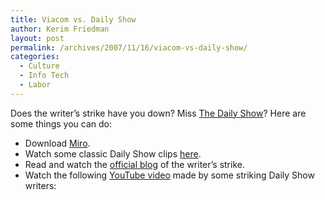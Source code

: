 ```yaml
---
title: Viacom vs. Daily Show
author: Kerim Friedman
layout: post
permalink: /archives/2007/11/16/viacom-vs-daily-show/
categories:
  - Culture
  - Info Tech
  - Labor
---
```

Does the writer&#8217;s strike have you down? Miss <a href="http://www.thedailyshow.com/" onclick="_gaq.push(['_trackEvent', 'outbound-article', 'http://www.thedailyshow.com/', 'The Daily Show']);" >The Daily Show</a>? Here are some things you can do:

  * Download <a href="http://www.getmiro.com/" onclick="_gaq.push(['_trackEvent', 'outbound-article', 'http://www.getmiro.com/', 'Miro']);" >Miro</a>.
  * Watch some classic Daily Show clips <a href="http://www.slate.com/id/2177972/nav/ais/" onclick="_gaq.push(['_trackEvent', 'outbound-article', 'http://www.slate.com/id/2177972/nav/ais/', 'here']);" >here</a>.
  * Read and watch the <a href="http://unitedhollywood.blogspot.com/" onclick="_gaq.push(['_trackEvent', 'outbound-article', 'http://unitedhollywood.blogspot.com/', 'official blog']);" >official blog</a> of the writer&#8217;s strike.
  * Watch the following <a href="http://www.youtube.com/watch?v=PzRHlpEmr0w" onclick="_gaq.push(['_trackEvent', 'outbound-article', 'http://www.youtube.com/watch?v=PzRHlpEmr0w', 'YouTube video']);" >YouTube video</a> made by some striking Daily Show writers:



